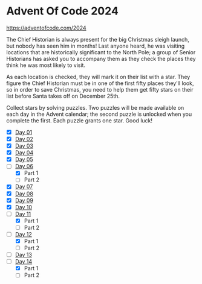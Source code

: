 # Advent Of Code 2024
https://adventofcode.com/2024

The Chief Historian is always present for the big Christmas sleigh launch, but nobody has seen him in months! Last anyone heard, he was visiting locations that are historically significant to the North Pole; a group of Senior Historians has asked you to accompany them as they check the places they think he was most likely to visit.

As each location is checked, they will mark it on their list with a star. They figure the Chief Historian must be in one of the first fifty places they'll look, so in order to save Christmas, you need to help them get fifty stars on their list before Santa takes off on December 25th.

Collect stars by solving puzzles. Two puzzles will be made available on each day in the Advent calendar; the second puzzle is unlocked when you complete the first. Each puzzle grants one star. Good luck!

* [x] [Day 01](./day01/README.md)
* [x] [Day 02](./day02/README.md)
* [x] [Day 03](./day03/README.md)
* [x] [Day 04](./day04/README.md)
* [x] [Day 05](./day05/README.md)
* [ ] [Day 06](./day06/README.md)
  - [x] Part 1
  - [ ] Part 2
* [x] [Day 07](./day07/README.md)
* [x] [Day 08](./day08/README.md)
* [x] [Day 09](./day09/README.md)
* [x] [Day 10](./day10/README.md)
* [ ] [Day 11](./day11/README.md)
  - [x] Part 1
  - [ ] Part 2
* [ ] [Day 12](./day12/README.md)
  - [x] Part 1
  - [ ] Part 2
* [ ] [Day 13](./day13/README.md)
* [ ] [Day 14](./day14//README.md)
  - [x] Part 1
  - [ ] Part 2
